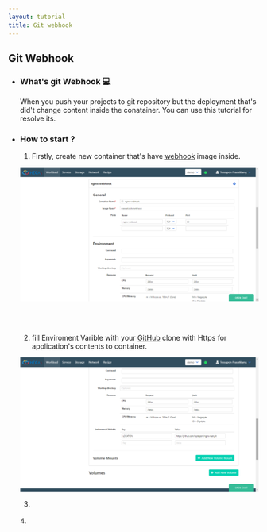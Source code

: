 ```yaml
---
layout: tutorial
title: Git webhook
---
```

## Git Webhook

* ### What's git Webhook 💻

  When you push your projects to git repository but the deployment that's did't change content inside the conatainer. You can use this tutorial for resolve its.  

* ### How to start ?

  1. Firstly, create new container that's have [webhook](https://hub.docker.com/r/maxoatzadn/webhook) image inside.
 
    ![Create images1](/assets/webhook/webhook2.png)
  
    <br><br> 
    
  2. fill Enviroment Varible with your [GitHub](https://github.com/) clone with Https for application's contents to container.
 
  ![Create images1](/assets/webhook/webhook1.png)
  
  3.
  <br>
  4.
